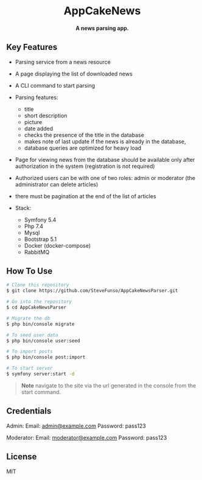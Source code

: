 <h1 align="center">
  <br>
  <br>
  AppCakeNews
  <br>
</h1>

<h4 align="center">A news parsing app.</h4>

## Key Features

- Parsing service from a news resource
- A page displaying the list of downloaded news
- A CLI command to start parsing
- Parsing features:
  - title
  - short description
  - picture
  - date added
  - checks the presence of the title in the database
  - makes note of last update if the news is already in the database,
  - database queries are optimized for heavy load
- Page for viewing news from the database should be available only after authorization in the system (registration is not required)
- Authorized users can be with one of two roles: admin or moderator (the administrator can delete articles)
- there must be pagination at the end of the list of articles

- Stack:
  - Symfony 5.4
  - Php 7.4
  - Mysql
  - Bootstrap 5.1
  - Docker (docker-compose)
  - RabbitMQ

## How To Use

```bash
# Clone this repository
$ git clone https://github.com/SteveFunso/AppCakeNewsParser.git

# Go into the repository
$ cd AppCakeNewsParser

# Migrate the db
$ php bin/console migrate

# To seed user data
$ php bin/console user:seed

# To import posts
$ php bin/console post:import

# To start server
$ symfony server:start -d

```

> **Note**
> navigate to the site via the url generated in the console from the start command.

## Credentials

Admin:
Email: admin@example.com
Password: pass123

Moderator:
Email: moderator@example.com
Password: pass123

## License

MIT
